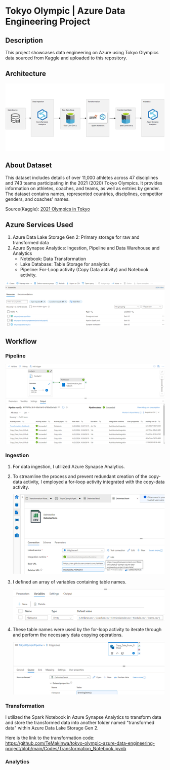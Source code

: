 # Tokyo Olympic | Azure Data Engineering Project

## Description
This project showcases data engineering on Azure using Tokyo Olympics data sourced from Kaggle and uploaded to this repository.

## Architecture
<img src="images/architecture.png">

## About Dataset
This dataset includes details of over 11,000 athletes across 47 disciplines and 743 teams participating in the 2021 (2020) Tokyo Olympics. It provides information on athletes, coaches, and teams, as well as entries by gender. The dataset contains names, represented countries, disciplines, competitor genders, and coaches' names.

Source(Kaggle): [2021 Olympics in Tokyo](https://www.kaggle.com/datasets/arjunprasadsarkhel/2021-olympics-in-tokyo)

## Azure Services Used
1. Azure Data Lake Storage Gen 2: Primary storage for raw and transformed data
2. Azure Synapse Analytics: Ingestion, Pipeline and Data Warehouse and Analytics
   - Notebook: Data Transformation
   - Lake Database: Table Storage for analytics
   - Pipeline: For-Loop activity (Copy Data activity) and Notebook activity.
<img src="images/resources.png">

## Workflow
### Pipeline
<img src="images/pipeline/forloop and notebook pipeline.png">

### Ingestion
1. For data ingestion, I utilized Azure Synapse Analytics.
2. To streamline the process and prevent redundant creation of the copy-data activity, I employed a for-loop activity integrated with the copy-data activity.

   <img src="images/pipeline/Source_settings_for_copy_activity.png">
   
3. I defined an array of variables containing table names.
   
   <img src="images/pipeline/array_variables_for_loop.png">
   
4. These table names were used by the for-loop activity to iterate through and perform the necessary data copying operations.
   
   <img src="images/pipeline/copy_activity_dashboard_(source).png">

### Transformation
I utilized the Spark Notebook in Azure Synapse Analytics to transform data and store the transformed data into another folder named "transformed data" within Azure Data Lake Storage Gen 2.

Here is the link to the transformation code: https://github.com/TeMakinwa/tokyo-olympic-azure-data-engineering-project/blob/main/Codes/Transformation_Notebook.ipynb

### Analytics





